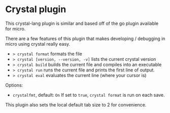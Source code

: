 # Crystal plugin

This crystal-lang plugin is similar and based off of the go plugin available for micro.

There are a few features of this plugin that makes developing / debugging in micro using crystal really easy.

* `> crystal format` formats the file
* `> crystal [version, --version, -v]` lists the current crystal version
* `> crystal build` builds the current file and compiles into an executable
* `> crystal run` runs the current file and prints the first line of output.
* `> crystal eval` evaluates the current line (where your cursor is)

Options:
* `crystalfmt`, default: `On`
If set to `true`, `crystal format` is run on each save. 

This plugin also sets the local default tab size to 2 for convenience.
